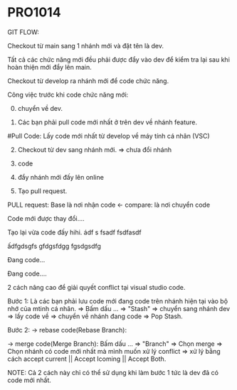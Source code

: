 # PRO1014

GIT FLOW: 

Checkout từ main sang 1 nhánh mới và đặt tên là dev.

Tất cả các chức năng mới đều phải được đẩy vào dev để kiểm tra lại sau khi hoàn thiện mới đẩy lên main.

Checkout từ develop ra nhánh mới để code chức năng.


Công việc trước khi code chức năng mới:

0. chuyển về dev.

1. Các bạn phải pull code mới nhất ở trên dev về nhánh feature.

#Pull Code: Lấy code mới nhất từ develop về máy tính cá nhân (VSC)

2. Checkout từ dev sang nhánh mới. => chưa đổi nhánh

3. code

4. đẩy nhánh mới đấy lên online

5. Tạo pull request. 

PULL request: Base là nơi nhận code <- compare: là nơi chuyển code

Code mới được thay đổi....


Tạo lại vừa code đấy hihi.
ádf
s
fsadf
fsdfasdf


ấdfgdsgfs
gfdgsfdgg
fgsdgsdfg


Đang code...

Đang code....

2 cách nâng cao để giải quyết conflict tại visual studio code.

Bước 1: Là các bạn phải lưu code mới đang code trên nhánh hiện tại vào bộ nhớ của mtinh cá nhân. 
=> Bấm dấu ... => "Stash" => chuyển sang nhánh dev => lấy code về => chuyển về nhánh đang code => Pop Stash.

Bước 2: -> rebase code(Rebase Branch):  

-> merge code(Merge Branch):  Bấm dấu ... => "Branch" => Chọn merge => Chọn nhánh có code mới nhất mà mình muốn xử lý conflict => xử lý bằng cách accept current || Accept Icoming || Accept Both.   

NOTE: Cả 2 cách này chỉ có thể sử dụng khi làm bước 1 tức là dev đã có code mới nhất.

